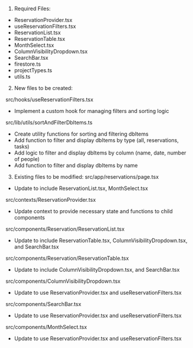 
1. Required Files: 
- ReservationProvider.tsx
- useReservationFilters.tsx
- ReservationList.tsx
- ReservationTable.tsx
- MonthSelect.tsx
- ColumnVisibilityDropdown.tsx
- SearchBar.tsx
- firestore.ts
- projectTypes.ts
- utils.ts

2. New files to be created:

src/hooks/useReservationFilters.tsx
- Implement a custom hook for managing filters and sorting logic

src/lib/utils/sortAndFilterDbItems.ts
- Create utility functions for sorting and filtering dbItems
- Add function to filter and display dbItems by type (all, reservations, tasks)
- Add logic to filter and display dbItems by column (name, date, number of people)
- Add function to filter and display dbItems by name 

3. Existing files to be modified:
src/app/reservations/page.tsx
- Update to include ReservationList.tsx, MonthSelect.tsx 

src/contexts/ReservationProvider.tsx
- Update context to provide necessary state and functions to child components

src/components/Reservation/ReservationList.tsx
- Update to include ReservationTable.tsx, ColumnVisibilityDropdown.tsx, and SearchBar.tsx

src/components/Reservation/ReservationTable.tsx
- Update to include ColumnVisibilityDropdown.tsx, and SearchBar.tsx  

src/components/ColumnVisibilityDropdown.tsx
- Update to use ReservationProvider.tsx and useReservationFilters.tsx

src/components/SearchBar.tsx
- Update to use ReservationProvider.tsx and useReservationFilters.tsx

src/components/MonthSelect.tsx
- Update to use ReservationProvider.tsx and useReservationFilters.tsx   


